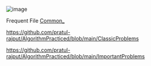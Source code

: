 ![image](https://github.com/user-attachments/assets/b15dfbad-5f09-41fd-8ef9-89ca48e6181d)

Frequent File
[Common_](https://github.com/pratul-rajput/AlgorithmPracticed/blob/main/Common_Practiced_Algorithm)

https://github.com/pratul-rajput/AlgorithmPracticed/blob/main/ClassicProblems

https://github.com/pratul-rajput/AlgorithmPracticed/blob/main/ImportantProblems
